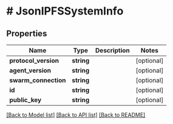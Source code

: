 # # JsonIPFSSystemInfo

## Properties

Name | Type | Description | Notes
------------ | ------------- | ------------- | -------------
**protocol_version** | **string** |  | [optional]
**agent_version** | **string** |  | [optional]
**swarm_connection** | **string** |  | [optional]
**id** | **string** |  | [optional]
**public_key** | **string** |  | [optional]

[[Back to Model list]](../../README.md#models) [[Back to API list]](../../README.md#endpoints) [[Back to README]](../../README.md)
